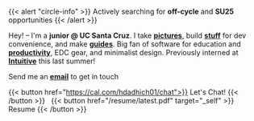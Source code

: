 <br>
{{< alert "circle-info" >}}
Actively searching for <b>off-cycle</b> and <b>SU25</b> opportunities
{{< /alert >}}

Hey! – I'm a **junior @ UC Santa Cruz**. I take [**pictures**](https://unsplash.com/@hdadhich01), build [**stuff**](https://github.com/hdadhich01/?tab=repositories) for dev convenience, and make [**guides**](blog). Big fan of software for education and [**productivity**](/tools), EDC gear, and minimalist design. Previously interned at [**Intuitive**](https://www.intuitive.com/en-us) this last summer!

Send me an [**email**](mailto:me@harshdadhich.com) to get in touch

{{< button href="https://cal.com/hdadhich01/chat">}}
Let's Chat!
{{< /button >}}
&nbsp;
{{< button href="/resume/latest.pdf" target="_self" >}}
Resume
{{< /button >}}

<!-- 100% privacy-first analytics -->
<script async defer src="https://api.harshdadhich.com/latest.js"></script>

<noscript><img src="https://custom.domain.com/noscript.gif" alt="" referrerpolicy="no-referrer-when-downgrade" /></noscript>
